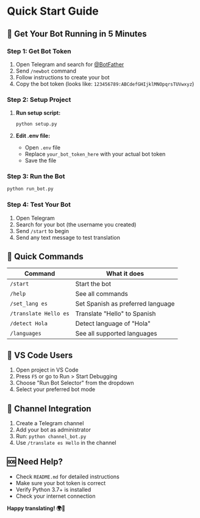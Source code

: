 # Quick Start Guide

## 🚀 Get Your Bot Running in 5 Minutes

### Step 1: Get Bot Token
1. Open Telegram and search for [@BotFather](https://t.me/botfather)
2. Send `/newbot` command
3. Follow instructions to create your bot
4. Copy the bot token (looks like: `123456789:ABCdefGHIjklMNOpqrsTUVwxyz`)

### Step 2: Setup Project
1. **Run setup script:**
   ```bash
   python setup.py
   ```

2. **Edit .env file:**
   - Open `.env` file
   - Replace `your_bot_token_here` with your actual bot token
   - Save the file

### Step 3: Run the Bot
```bash
python run_bot.py
```

### Step 4: Test Your Bot
1. Open Telegram
2. Search for your bot (the username you created)
3. Send `/start` to begin
4. Send any text message to test translation

## 🎯 Quick Commands

| Command | What it does |
|---------|-------------|
| `/start` | Start the bot |
| `/help` | See all commands |
| `/set_lang es` | Set Spanish as preferred language |
| `/translate Hello es` | Translate "Hello" to Spanish |
| `/detect Hola` | Detect language of "Hola" |
| `/languages` | See all supported languages |

## 🔧 VS Code Users

1. Open project in VS Code
2. Press `F5` or go to Run > Start Debugging
3. Choose "Run Bot Selector" from the dropdown
4. Select your preferred bot mode

## 📱 Channel Integration

1. Create a Telegram channel
2. Add your bot as administrator
3. Run: `python channel_bot.py`
4. Use `/translate es Hello` in the channel

## 🆘 Need Help?

- Check `README.md` for detailed instructions
- Make sure your bot token is correct
- Verify Python 3.7+ is installed
- Check your internet connection

**Happy translating! 🌍🤖**
